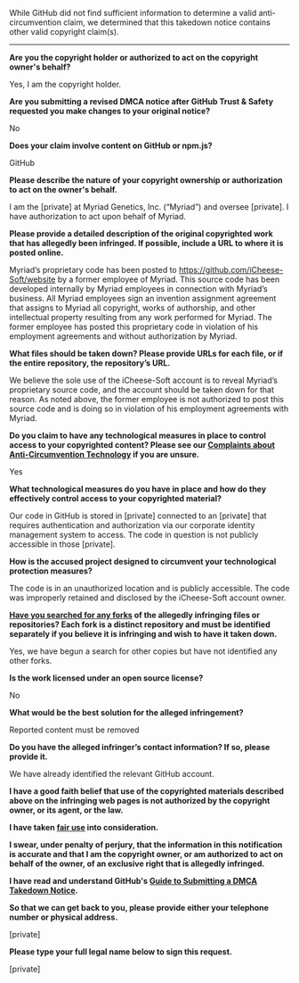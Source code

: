 While GitHub did not find sufficient information to determine a valid anti-circumvention claim, we determined that this takedown notice contains other valid copyright claim(s).

---

**Are you the copyright holder or authorized to act on the copyright owner's behalf?**

Yes, I am the copyright holder.

**Are you submitting a revised DMCA notice after GitHub Trust & Safety requested you make changes to your original notice?**

No

**Does your claim involve content on GitHub or npm.js?**

GitHub

**Please describe the nature of your copyright ownership or authorization to act on the owner's behalf.**

I am the [private] at Myriad Genetics, Inc. (“Myriad”) and oversee [private]. I have authorization to act upon behalf of Myriad.

**Please provide a detailed description of the original copyrighted work that has allegedly been infringed. If possible, include a URL to where it is posted online.**

Myriad’s proprietary code has been posted to https://github.com/iCheese-Soft/website by a former employee of Myriad. This source code has been developed internally by Myriad employees in connection with Myriad’s business. All Myriad employees sign an invention assignment agreement that assigns to Myriad all copyright, works of authorship, and other intellectual property resulting from any work performed for Myriad. The former employee has posted this proprietary code in violation of his employment agreements and without authorization by Myriad.

**What files should be taken down? Please provide URLs for each file, or if the entire repository, the repository’s URL.**

We believe the sole use of the iCheese-Soft account is to reveal Myriad’s proprietary source code, and the account should be taken down for that reason. As noted above, the former employee is not authorized to post this source code and is doing so in violation of his employment agreements with Myriad.

**Do you claim to have any technological measures in place to control access to your copyrighted content? Please see our <a href="https://docs.github.com/articles/guide-to-submitting-a-dmca-takedown-notice#complaints-about-anti-circumvention-technology">Complaints about Anti-Circumvention Technology</a> if you are unsure.**

Yes

**What technological measures do you have in place and how do they effectively control access to your copyrighted material?**

Our code in GitHub is stored in [private] connected to an [private] that requires authentication and authorization via our corporate identity management system to access. The code in question is not publicly accessible in those [private].

**How is the accused project designed to circumvent your technological protection measures?**

The code is in an unauthorized location and is publicly accessible. The code was improperly retained and disclosed by the iCheese-Soft account owner.

**<a href="https://docs.github.com/articles/dmca-takedown-policy#b-what-about-forks-or-whats-a-fork">Have you searched for any forks</a> of the allegedly infringing files or repositories? Each fork is a distinct repository and must be identified separately if you believe it is infringing and wish to have it taken down.**

Yes, we have begun a search for other copies but have not identified any other forks.

**Is the work licensed under an open source license?**

No

**What would be the best solution for the alleged infringement?**

Reported content must be removed

**Do you have the alleged infringer’s contact information? If so, please provide it.**

We have already identified the relevant GitHub account.

**I have a good faith belief that use of the copyrighted materials described above on the infringing web pages is not authorized by the copyright owner, or its agent, or the law.**

**I have taken <a href="https://www.lumendatabase.org/topics/22">fair use</a> into consideration.**

**I swear, under penalty of perjury, that the information in this notification is accurate and that I am the copyright owner, or am authorized to act on behalf of the owner, of an exclusive right that is allegedly infringed.**

**I have read and understand GitHub's <a href="https://docs.github.com/articles/guide-to-submitting-a-dmca-takedown-notice/">Guide to Submitting a DMCA Takedown Notice</a>.**

**So that we can get back to you, please provide either your telephone number or physical address.**

[private]

**Please type your full legal name below to sign this request.**

[private]

